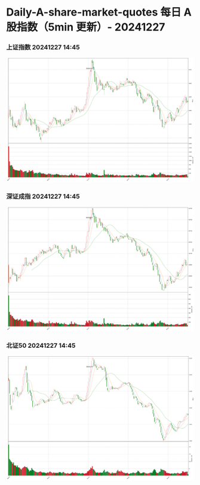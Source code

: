 
# Daily-A-share-market-quotes 每日 A 股指数（5min 更新）- 20241227

### 上证指数 20241227 14:45
![](./fig/2024/12/20241227-sh000001.png)

### 深证成指 20241227 14:45
![](./fig/2024/12/20241227-sz399001.png)

### 北证50 20241227 14:45
![](./fig/2024/12/20241227-bj899050.png)
